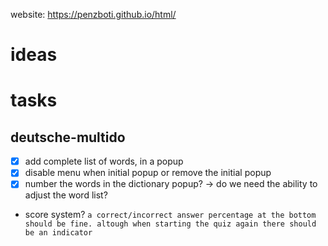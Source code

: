 website: https://penzboti.github.io/html/
# ideas

# tasks
## deutsche-multido
 - [x] add complete list of words, in a popup
 - [x] disable menu when initial popup or remove the initial popup
 - [x] number the words in the dictionary popup? -> do we need the ability to adjust the word list?
 - score system?
```a correct/incorrect answer percentage at the bottom should be fine. altough when starting the quiz again there should be an indicator ```